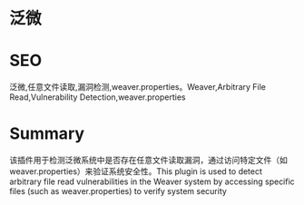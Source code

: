 # 泛微
# SEO
泛微,任意文件读取,漏洞检测,weaver.properties。Weaver,Arbitrary File Read,Vulnerability Detection,weaver.properties
# Summary
该插件用于检测泛微系统中是否存在任意文件读取漏洞，通过访问特定文件（如weaver.properties）来验证系统安全性。This plugin is used to detect arbitrary file read vulnerabilities in the Weaver system by accessing specific files (such as weaver.properties) to verify system security
